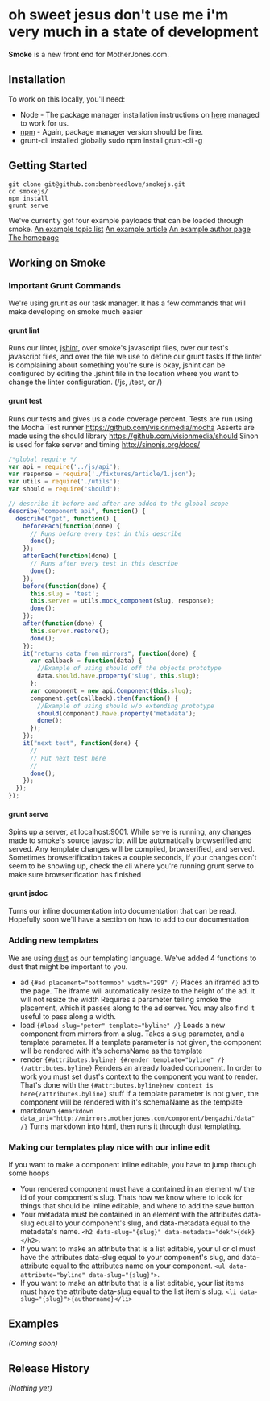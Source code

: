 # oh sweet jesus don't use me i'm very much in a state of development
**Smoke** is a new front end for MotherJones.com.
## Installation
To work on this locally, you'll need:
* Node - The package manager installation instructions on [here](https://github.com/joyent/node/wiki/Installing-Node.js-via-package-manager) managed to work for us.
* [npm](https://npmjs.org/) - Again, package manager version should be fine.
* grunt-cli installed globally
    sudo npm install grunt-cli -g
## Getting Started
    git clone git@github.com:benbreedlove/smokejs.git
    cd smokejs/
    npm install
    grunt serve

We've currently got four example payloads that can be loaded through smoke.
[An example topic list](http://localhost:9001/#topic/health_list/)
[An example article](http://localhost:9001/#article/drones)
[An example author page](http://localhost:9001/#author/peter)
[The homepage](http://localhost:9001)

## Working on Smoke

### Important Grunt Commands
We're using grunt as our task manager. It has a few commands that will make developing on smoke much easier

#### grunt lint
  Runs our linter, [jshint](http://www.jshint.com/docs/), over smoke's javascript files, over our test's javascript files, and over the file we use to define our grunt tasks
  If the linter is complaining about something you're sure is okay, jshint can be configured by editing the .jshint file in the location where you want to change the linter configuration. (/js, /test, or /)

#### grunt test
  Runs our tests and gives us a code coverage percent.
  Tests are run using the Mocha Test runner https://github.com/visionmedia/mocha
  Asserts are made using the should library https://github.com/visionmedia/should
  Sinon is used for fake server and timing http://sinonjs.org/docs/

```javascript
/*global require */
var api = require('../js/api');
var response = require('./fixtures/article/1.json');
var utils = require('./utils');
var should = require('should');

// describe it before and after are added to the global scope
describe("component api", function() {
  describe("get", function() {
    beforeEach(function(done) {
      // Runs before every test in this describe
      done();
    });
    afterEach(function(done) {
      // Runs after every test in this describe
      done();
    });
    before(function(done) {
      this.slug = 'test';
      this.server = utils.mock_component(slug, response);
      done();
    });
    after(function(done) {
      this.server.restore();
      done();
    });
    it("returns data from mirrors", function(done) {
      var callback = function(data) {
        //Example of using should off the objects prototype
        data.should.have.property('slug', this.slug);
      };
      var component = new api.Component(this.slug);
      component.get(callback).then(function() {
        //Example of using should w/o extending prototype
        should(component).have.property('metadata');
        done();
      });
    });
    it("next test", function(done) {
      //
      // Put next test here
      //
      done();
    });
  });
});
```

#### grunt serve
  Spins up a server, at localhost:9001. While serve is running, any changes made to smoke's source javascript will be automatically browserified and served. Any template changes will be compiled, browserified, and served.
  Sometimes browserification takes a couple seconds, if your changes don't seem to be showing up, check the cli where you're running grunt serve to make sure browserification has finished

#### grunt jsdoc
  Turns our inline documentation into documentation that can be read.
  Hopefully soon we'll have a section on how to add to our documentation

### Adding new templates
  We are using [dust](http://akdubya.github.io/dustjs/) as our templating language.
  We've added 4 functions to dust that might be important to you.
* ad `{#ad placement="bottommob" width="299" /}`
  Places an iframed ad to the page. The iframe will automatically resize to the height of the ad. It will not resize the width
  Requires a parameter telling smoke the placement, which it passes along to the ad server.
  You may also find it useful to pass along a width.
* load `{#load slug="peter" template="byline" /}`
  Loads a new component from mirrors from a slug.
  Takes a slug parameter, and a template parameter.
  If a template parameter is not given, the component will be rendered with it's schemaName as the template
* render `{#attributes.byline} {#render template="byline" /} {/attributes.byline}`
  Renders an already loaded component.
  In order to work you must set dust's context to the component you want to render. That's done with the `{#attributes.byline}new context is here{/attributes.byline}` stuff
  If a template parameter is not given, the component will be rendered with it's schemaName as the template
* markdown `{#markdown data_uri="http://mirrors.motherjones.com/component/bengazhi/data" /}`
  Turns markdown into html, then runs it through dust templating.

### Making our templates play nice with our inline edit
  If you want to make a component inline editable, you have to jump through some hoops
* Your rendered component must have a contained in an element w/ the id of your component's slug.
  Thats how we know where to look for things that should be inline editable, and where to add the save button.
* Your metadata must be contained in an element with the attributes data-slug equal to your component's slug, and data-metadata equal to the metadata's name.
  `<h2 data-slug="{slug}" data-metadata="dek">{dek}</h2>`.
* If you want to make an attribute that is a list editable, your ul or ol must have the attributes data-slug equal to your component's slug, and data-attribute equal to the attributes name on your component.
  `<ul data-attribute="byline" data-slug="{slug}">`.
* If you want to make an attribute that is a list editable, your list items must have the attribute data-slug equal to the list item's slug.
  `<li data-slug="{slug}">{authorname}</li>`

## Examples
_(Coming soon)_
## Release History
_(Nothing yet)_
